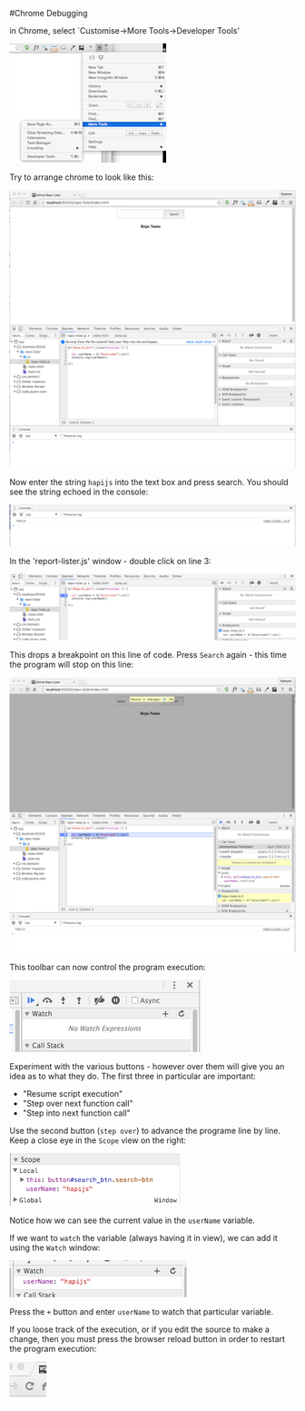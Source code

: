 #Chrome Debugging

in Chrome, select `Customise->More Tools->Developer Tools'

![](img/09.png)

Try to arrange chrome to look like this:

![](img/10.png)

Now enter the string `hapijs` into the text box and press search. You should see the string echoed in the console:

![](img/11.png)


In the 'report-lister.js' window - double click on line 3:

![](img/12.png)

This drops a breakpoint on this line of code. Press `Search` again - this time the program will stop on this line:

![](img/13.png)

This toolbar can now control the program execution:

![](img/14.png)

Experiment with the various buttons - however over them will give you an idea as to what they do. The first three in particular are important:

- "Resume script execution"
- "Step over next function call"
- "Step into next function call"

Use the second button (`step over`) to advance the programe line by line. Keep a close eye in the `Scope` view on the right:

![](img/15.png)

Notice how we can see the current value in the `userName` variable.

If we want to `watch` the variable (always having it in view), we can add it using the `Watch` window:

![](img/16.png)

Press the `+` button and enter `userName` to watch that particular variable.

If you loose track of the execution, or if you edit the source to make a change, then you must press the browser reload button in order to restart the program execution:

![](img/17.png)
